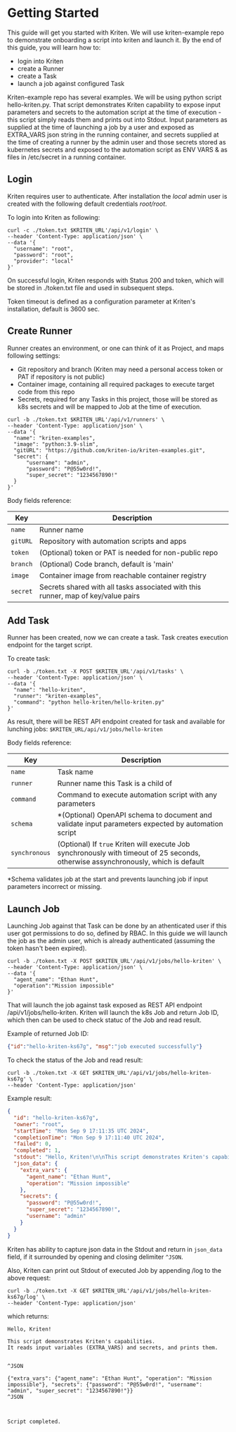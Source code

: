 # Getting Started

This guide will get you started with Kriten. We will use kriten-example repo to demonstrate onboarding a script into kriten and launch it.
By the end of this guide, you will learn how to:

* login into Kriten
* create a Runner
* create a Task
* launch a job against configured Task

Kriten-example repo has several examples. We will be using python script hello-kriten.py. That script demonstrates Kriten capability to expose input parameters and secrets to the automation script at the time of execution - this script simply reads them and prints out into Stdout. Input parameters as supplied at the time of launching a job by a user and exposed as EXTRA_VARS json string in the running container, and secrets supplied at the time of creating a runner by the admin user and those secrets stored as kubernetes secrets and exposed to the automation script as ENV VARS & as files in /etc/secret in a running container.

## Login

Kriten requires user to authenticate. After installation the *local* admin user is created with the following default credentials *root/root*. 

To login into Kriten as following:


```console
curl -c ./token.txt $KRITEN_URL'/api/v1/login' \
--header 'Content-Type: application/json' \
--data '{
  "username": "root",
  "password": "root",
  "provider": "local"
}' 
```

On successful login, Kriten responds with Status 200 and token, which will be stored in ./token.txt file and used in subsequent steps.

Token timeout is defined as a configuration parameter at Kriten's installation, default is 3600 sec.

## Create Runner

Runner creates an environment, or one can think of it as Project, and maps following settings:

* Git repository and branch (Kriten may need a personal access token or PAT if repository is not public)
* Container image, containing all required packages to execute target code from this repo
* Secrets, required for any Tasks in this project, those will be stored as k8s secrets and will be mapped to Job at the time of execution.


```console
curl -b ./token.txt $KRITEN_URL'/api/v1/runners' \
--header 'Content-Type: application/json' \
--data '{
  "name": "kriten-examples",
  "image": "python:3.9-slim",
  "gitURL": "https://github.com/kriten-io/kriten-examples.git",
  "secret": {
      "username": "admin",
      "password": "P@55w0rd!",
      "super_secret": "1234567890!"
  }
}'
```

Body fields reference: 

|Key| Description | 
|---------|-----------|
|`name`|Runner name|
|`gitURL`|Repository with automation scripts and apps|
|`token`|(Optional) token or PAT is needed for non-public repo|
|`branch`|(Optional) Code branch, default is 'main'|
|`image`|Container image from reachable container registry|
|`secret`|Secrets shared with all tasks associated with this runner, map of key/value pairs|

## Add Task

Runner has been created, now we can create a task. Task creates execution endpoint for the target script.

To create task:

```console
curl -b ./token.txt -X POST $KRITEN_URL'/api/v1/tasks' \
--header 'Content-Type: application/json' \
--data '{
  "name": "hello-kriten",
  "runner": "kriten-examples",
  "command": "python hello-kriten/hello-kriten.py"
}'
```

As result, there will be REST API endpoint created for task and available for lunching jobs: `$KRITEN_URL/api/v1/jobs/hello-kriten`

Body fields reference: 

|Key| Description | 
|---------|-----------|
|`name`|Task name|
|`runner`|Runner name this Task is a child of|
|`command`|Command to execute automation script with any parameters|
|`schema`|*(Optional) OpenAPI schema to document and validate input parameters expected by automation script|
|`synchronous`|(Optional) If `true` Kriten will execute Job synchronously with timeout of 25 seconds, otherwise assynchronously, which is default|

*Schema validates job at the start and prevents launching job if input parameters incorrect or missing.

## Launch Job

Launching Job against that Task can be done by an athenticated user if this user got permissions to do so, defined by RBAC. In this guide we will launch the job as the admin user, which is already authenticated (assuming the token hasn't been expired).  

```console
curl -b ./token.txt -X POST $KRITEN_URL'/api/v1/jobs/hello-kriten' \
--header 'Content-Type: application/json' \
--data '{
  "agent_name": "Ethan Hunt",
  "operation":"Mission impossible"
}'
```

That will launch the job against task exposed as REST API endpoint /api/v1/jobs/hello-kriten. Kriten will launch the k8s Job and return Job ID, which then can be used to check statuc of the Job and read result.

Example of returned Job ID:

```json
{"id":"hello-kriten-ks67g", "msg":"job executed successfully"}
```

To check the status of the Job and read result:

```console
curl -b ./token.txt -X GET $KRITEN_URL'/api/v1/jobs/hello-kriten-ks67g' \
--header 'Content-Type: application/json'
```

Example result:
```json
{
  "id": "hello-kriten-ks67g",
  "owner": "root",
  "startTime": "Mon Sep 9 17:11:35 UTC 2024",
  "completionTime": "Mon Sep 9 17:11:40 UTC 2024",
  "failed": 0,
  "completed": 1,
  "stdout": "Hello, Kriten!\n\nThis script demonstrates Kriten's capabilities.\nIt reads input variables (EXTRA_VARS) and secrets, and prints them.\n\n\n^JSON\n\n{\"extra_vars\": {\"agent_name\": \"Ethan Hunt\", \"operation\": \"Mission impossible\"}, \"secrets\": {\"password\": \"P@55w0rd!\", \"username\": \"admin\", \"super_secret\": \"1234567890!\"}}\n^JSON\n\n\n\nScript completed.\n",
  "json_data": {
    "extra_vars": {
      "agent_name": "Ethan Hunt",
      "operation": "Mission impossible"
    },
    "secrets": {
      "password": "P@55w0rd!",
      "super_secret": "1234567890!",
      "username": "admin"
    }
  }
}
```

Kriten has ability to capture json data in the Stdout and return in `json_data` field, if it surrounded by opening and closing delimiter `^JSON`.

Also, Kriten can print out Stdout of executed Job by appending /log to the above request:

```console
curl -b ./token.txt -X GET $KRITEN_URL'/api/v1/jobs/hello-kriten-ks67g/log' \
--header 'Content-Type: application/json'
```

which returns:
```console
Hello, Kriten!

This script demonstrates Kriten's capabilities.
It reads input variables (EXTRA_VARS) and secrets, and prints them.


^JSON

{"extra_vars": {"agent_name": "Ethan Hunt", "operation": "Mission impossible"}, "secrets": {"password": "P@55w0rd!", "username": "admin", "super_secret": "1234567890!"}}
^JSON



Script completed.
```